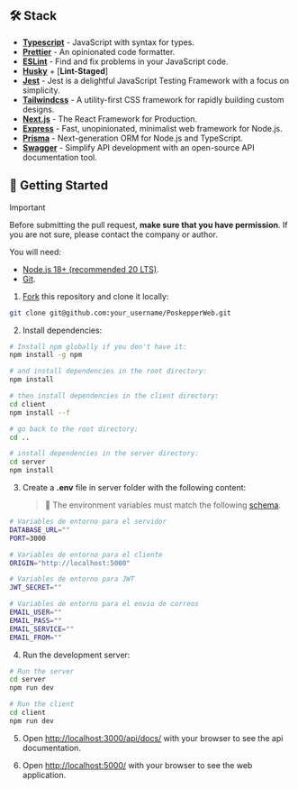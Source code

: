 ## 🛠️ Stack

- [**Typescript**](https://www.typescriptlang.org/) - JavaScript with syntax for types.
- [**Prettier**](https://prettier.io/) - An opinionated code formatter.
- [**ESLint**](https://eslint.org/) - Find and fix problems in your JavaScript code.
- [**Husky**](https://typicode.github.io/husky) + [**Lint-Staged**]
- [**Jest**](https://jestjs.io/) - Jest is a delightful JavaScript Testing Framework with a focus on simplicity.
- [**Tailwindcss**](https://tailwindcss.com/) - A utility-first CSS framework for rapidly building custom designs.
- [**Next.js**](https://nextjs.org/) - The React Framework for Production.
- [**Express**](https://expressjs.com/) - Fast, unopinionated, minimalist web framework for Node.js.
- [**Prisma**](https://www.prisma.io/) - Next-generation ORM for Node.js and TypeScript.
- [**Swagger**](https://swagger.io/) - Simplify API development with an open-source API documentation tool.

## 🚀 Getting Started

> [!IMPORTANT]
> Before submitting the pull request, **make sure that you have permission**. If you are not sure, please contact the company or author.

You will need:

- [Node.js 18+ (recommended 20 LTS)](https://nodejs.org/en/).
- [Git](https://git-scm.com/).

1. [Fork](https://github.com/Techkepper/PoskepperWeb/fork) this repository and clone it locally:

```bash
git clone git@github.com:your_username/PoskepperWeb.git
```

2. Install dependencies:

```bash
# Install npm globally if you don't have it:
npm install -g npm

# and install dependencies in the root directory:
npm install

# then install dependencies in the client directory:
cd client
npm install --f

# go back to the root directory:
cd ..

# install dependencies in the server directory:
cd server
npm install
```

3. Create a **.env** file in server folder with the following content:
   > 🚧 The environment variables must match the following [schema](https://github.com/Techkepper/PoskepperWeb/blob/main/server/.env.example).

```bash
# Variables de entorno para el servidor
DATABASE_URL=""
PORT=3000

# Variables de entorno para el cliente
ORIGIN="http://localhost:5000"

# Variables de entorno para JWT
JWT_SECRET=""

# Variables de entorno para el envio de correos
EMAIL_USER=""
EMAIL_PASS=""
EMAIL_SERVICE=""
EMAIL_FROM=""
```


4. Run the development server:

```bash
# Run the server
cd server
npm run dev

# Run the client
cd client
npm run dev
```

5. Open [http://localhost:3000/api/docs/](http://localhost:3000/api/docs/) with your browser to see the api documentation.

6. Open [http://localhost:5000/](http://localhost:5000/) with your browser to see the web application.
